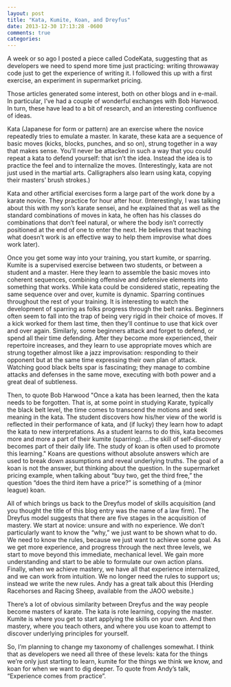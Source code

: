 ```yaml
---
layout: post
title: "Kata, Kumite, Koan, and Dreyfus"
date: 2013-12-30 17:13:28 -0600
comments: true
categories: 
---
```


A week or so ago I posted a piece called CodeKata, suggesting that as
developers we need to spend more time just practicing: writing
throwaway code just to get the experience of writing it. I followed
this up with a first exercise, an experiment in supermarket pricing.

<!-- more -->

Those articles generated some interest, both on other blogs and in
e-mail. In particular, I’ve had a couple of wonderful exchanges with
Bob Harwood. In turn, these have lead to a bit of research, and an
interesting confluence of ideas.

Kata (Japanese for form or pattern) are an exercise where the novice
repeatedly tries to emulate a master. In karate, these kata are a
sequence of basic moves (kicks, blocks, punches, and so on), strung
together in a way that makes sense. You’ll never be attacked in such a
way that you could repeat a kata to defend yourself: that isn’t the
idea. Instead the idea is to practice the feel and to internalize the
moves. (Interestingly, kata are not just used in the martial
arts. Calligraphers also learn using kata, copying their masters’
brush strokes.)

Kata and other artificial exercises form a large part of the work done
by a karate novice. They practice for hour after hour. (Interestingly,
I was talking about this with my son’s karate sensei, and he explained
that as well as the standard combinations of moves in kata, he often
has his classes do combinations that don’t feel natural, or where the
body isn’t correctly positioned at the end of one to enter the
next. He believes that teaching what doesn’t work is an effective way
to help them improvise what does work later).

Once you get some way into your training, you start kumite, or
sparring. Kumite is a supervised exercise between two students, or
between a student and a master. Here they learn to assemble the basic
moves into coherent sequences, combining offensive and defensive
elements into something that works. While kata could be considered
static, repeating the same sequence over and over, kumite is
dynamic. Sparring continues throughout the rest of your training. It
is interesting to watch the development of sparring as folks progress
through the belt ranks. Beginners often seem to fall into the trap of
being very rigid in their choice of moves. If a kick worked for them
last time, then they’ll continue to use that kick over and over
again. Similarly, some beginners attack and forget to defend, or spend
all their time defending. After they become more experienced, their
repertoire increases, and they learn to use appropriate moves which
are strung together almost like a jazz improvisation: responding to
their opponent but at the same time expressing their own plan of
attack. Watching good black belts spar is fascinating; they manage to
combine attacks and defenses in the same move, executing with both
power and a great deal of subtleness.

Then, to quote Bob Harwood "Once a kata has been learned, then the
kata needs to be forgotten. That is, at some point in studying Karate,
typically the black belt level, the time comes to transcend the
motions and seek meaning in the kata. The student discovers how
his/her view of the world is reflected in their performance of kata,
and (if lucky) they learn how to adapt the kata to new
interpretations. As a student learns to do this, kata becomes more and
more a part of their kumite (sparring). …the skill of self-discovery
becomes part of their daily life. The study of koan is often used to
promote this learning." Koans are questions without absolute answers
which are used to break down assumptions and reveal underlying
truths. The goal of a koan is not the answer, but thinking about the
question. In the supermarket pricing example, when talking about “buy
two, get the third free,” the question “does the third item have a
price?” is something of a (minor league) koan.

All of which brings us back to the Dreyfus model of skills acquisition
(and you thought the title of this blog entry was the name of a law
firm). The Dreyfus model suggests that there are five stages in the
acquisition of mastery. We start at novice: unsure and with no
experience. We don’t particularly want to know the “why,” we just want
to be shown what to do. We need to know the rules, because we just
want to achieve some goal. As we get more experience, and progress
through the next three levels, we start to move beyond this immediate,
mechanical level. We gain more understanding and start to be able to
formulate our own action plans. Finally, when we achieve mastery, we
have all that experience internalized, and we can work from
intuition. We no longer need the rules to support us; instead we write
the new rules. Andy has a great talk about this (Herding Racehorses
and Racing Sheep, available from the JAOO website.)

There’s a lot of obvious similarity between Dreyfus and the way people
become masters of karate. The kata is rote learning, copying the
master. Kumite is where you get to start applying the skills on your
own. And then mastery, where you teach others, and where you use koan
to attempt to discover underlying principles for yourself.

So, I’m planning to change my taxonomy of challenges somewhat. I think
that as developers we need all three of these levels: kata for the
things we’re only just starting to learn, kumite for the things we
think we know, and koan for when we want to dig deeper. To quote from
Andy’s talk, “Experience comes from practice”.
